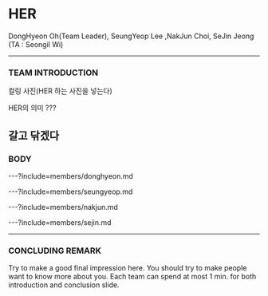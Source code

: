 # HER

DongHyeon Oh(Team Leader), SeungYeop Lee ,NakJun Choi, SeJin Jeong (TA : Seongil Wi)

---

### TEAM INTRODUCTION

컬링 사진(HER 하는 사진을 넣는다)

HER의 의미 ???

갈고 닦겠다
---

### BODY

---?include=members/donghyeon.md

---?include=members/seungyeop.md

---?include=members/nakjun.md

---?include=members/sejin.md

---

### CONCLUDING REMARK

Try to make a good final impression here. You should try to make people want to
know more about you. Each team can spend at most 1 min. for both introduction
and conclusion slide.
